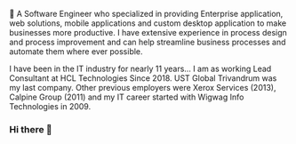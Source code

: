 💬 A Software Engineer who specialized in providing Enterprise application, web solutions, mobile applications and custom desktop application to make businesses more productive. I have extensive experience in process design and process improvement and can help streamline business processes and automate them where ever possible.

I have been in the IT industry for nearly 11 years… I am as working Lead Consultant at HCL Technologies Since 2018.  UST Global Trivandrum was my last company. Other previous employers were Xerox Services (2013), Calpine Group (2011) and my IT career started with Wigwag Info Technologies in 2009.


### Hi there 👋

<!--
**Dhaneshmonds/Dhaneshmonds** is a ✨ _special_ ✨ repository because its `README.md` (this file) appears on your GitHub profile.

Here are some ideas to get you started:

- 🔭 I’m currently working on ...
- 🌱 I’m currently learning ...
- 👯 I’m looking to collaborate on ...
- 🤔 I’m looking for help with ...
- 💬 Ask me about ...
- 📫 How to reach me: ...
- 😄 Pronouns: ...
- ⚡ Fun fact: ...
-->
